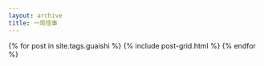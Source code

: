 ```yaml
---
layout: archive
title: 一周怪事
---
```



<div class="tiles">
  {% for post in site.tags.guaishi %}
 	{% include post-grid.html %}
  {% endfor %}
</div>

